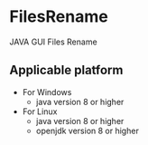 # FilesRename
JAVA GUI Files Rename
## Applicable platform
- For Windows
    - java version 8 or higher
- For Linux
    - java version 8 or higher
    - openjdk version 8 or higher
